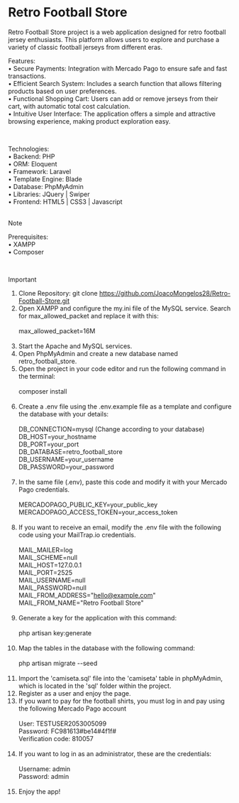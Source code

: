 # Retro Football Store

Retro Football Store project is a web application designed for retro football jersey enthusiasts. This platform allows users to explore and purchase a variety of classic football jerseys from different eras.<br>

Features:<br>
• Secure Payments: Integration with Mercado Pago to ensure safe and fast transactions.<br>
• Efficient Search System: Includes a search function that allows filtering products based on user preferences.<br>
• Functional Shopping Cart: Users can add or remove jerseys from their cart, with automatic total cost calculation.<br>
• Intuitive User Interface: The application offers a simple and attractive browsing experience, making product exploration easy.<br>

<br>

Technologies:<br>
• Backend: PHP<br>
• ORM: Eloquent<br>
• Framework: Laravel<br>
• Template Engine: Blade<br>
• Database: PhpMyAdmin<br>
• Libraries: JQuery | Swiper<br>
• Frontend: HTML5 | CSS3 | Javascript<br><br>

> [!NOTE]
> Prerequisites:<br>
>• XAMPP<br>
>• Composer<br>

<br>

> [!IMPORTANT]
> 1.	Clone Repository: git clone https://github.com/JoacoMongelos28/Retro-Football-Store.git
> 2.	Open XAMPP and configure the my.ini file of the MySQL service. Search for max_allowed_packet and replace it with this:<br><br>
    max_allowed_packet=16M
<br><br>
> 3.    Start the Apache and MySQL services.
> 4.	Open PhpMyAdmin and create a new database named retro_football_store.
> 5.	Open the project in your code editor and run the following command in the terminal:<br><br>
    composer install
<br><br>
> 6.	Create a .env file using the .env.example file as a template and configure the database with your details:<br><br>
    DB_CONNECTION=mysql (Change according to your database)    
    DB_HOST=your_hostname    
    DB_PORT=your_port    
    DB_DATABASE=retro_football_store    
    DB_USERNAME=your_username    
    DB_PASSWORD=your_password
<br><br>
> 7.    In the same file (.env), paste this code and modify it with your Mercado Pago credentials.<br><br>
    MERCADOPAGO_PUBLIC_KEY=your_public_key    
    MERCADOPAGO_ACCESS_TOKEN=your_access_token
<br><br>
> 8.    If you want to receive an email, modify the .env file with the following code using your MailTrap.io credentials.<br><br>
    MAIL_MAILER=log    
    MAIL_SCHEME=null    
    MAIL_HOST=127.0.0.1    
    MAIL_PORT=2525    
    MAIL_USERNAME=null    
    MAIL_PASSWORD=null    
    MAIL_FROM_ADDRESS="hello@example.com"    
    MAIL_FROM_NAME="Retro Football Store"
<br><br>
> 9.    Generate a key for the application with this command:<br><br>
    php artisan key:generate
<br><br>
> 10.	Map the tables in the database with the following command:<br><br>
    php artisan migrate --seed
<br><br>
> 11.	Import the 'camiseta.sql' file into the 'camiseta' table in phpMyAdmin, which is located in the 'sql' folder within the project.
> 12.	Register as a user and enjoy the page.
> 13.	If you want to pay for the football shirts, you must log in and pay using the following Mercado Pago account<br><br>
    User: TESTUSER2053005099<br>
    Password: FC981613#be14#4f1f#<br>
    Verification code: 810057<br><br>
> 14.   If you want to log in as an administrator, these are the credentials:<br><br>
    Username: admin<br>
    Password: admin<br><br>
> 15.   Enjoy the app!
